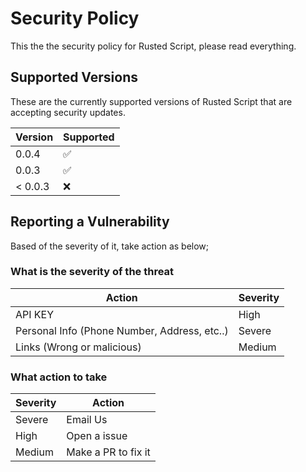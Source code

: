 # Security Policy

This the the security policy for Rusted Script, please read everything.

## Supported Versions

These are the currently supported versions of Rusted Script that are accepting security updates.

| Version | Supported          |
| ------- | ------------------ |
| 0.0.4   | :white_check_mark: |
| 0.0.3   | :white_check_mark: |
| < 0.0.3 | :x:                |

## Reporting a Vulnerability

Based of the severity of it, take action as below;

### What is the severity of the threat
| Action | Severity |
| ------ | -------- |
| API KEY| High   |
| Personal Info (Phone Number, Address, etc..)     | Severe |
| Links (Wrong or malicious) | Medium |

### What action to take
| Severity | Action |
| -------- | ------ |
| Severe | Email Us |
| High | Open a issue |
| Medium | Make a PR to fix it |
